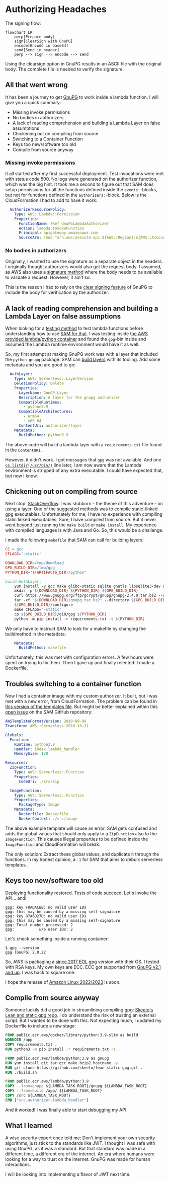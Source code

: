 # Authorizing Headaches

The signing flow:
```mermaid
flowchart LR
    perp[Prepare body]
    sign[ClearSign with GnuPG]
    encode[Encode in base64]
    send[Send in header]
    perp --> sign --> encode --> send
```

Using the clearsign option in GnuPG results in an ASCII file with the original body. The complete file is needed to verify the signature.

## All that went wrong

It has been a journey to get [GnuPG](https://gnupg.org/) to work inside a lambda function. I will give you a quick summary:

- Missing invoke permissions
- No bodies in authorizers
- A lack of reading comprehension and building a Lambda Layer on false assumptions
- Chickening out on compiling from source
- Switching to a Container Function
- Keys too new/software too old
- Compile from source anyway

### Missing invoke permissions
It all started after my first successful deployment. Test invocations were met with status code 500. No logs were generated on the authorizer function, which was the big hint. It took me a second to figure out that SAM does setup permissions for all the functions defined inside the `events:`-blocks, but not for functions defined in the `authorizers:`-block. Below is the CloudFormation I had to add to have it work:

```yaml
  AuthorizerResourcePolicy:
    Type: AWS::Lambda::Permission
    Properties:
      FunctionName: !Ref GnuPGLambdaAuthorizer
      Action: lambda:InvokeFunction
      Principal: apigateway.amazonaws.com
      SourceArn: !Sub "arn:aws:execute-api:${AWS::Region}:${AWS::AccountId}:${ShortenerAPI}/*"
```

### No bodies in authorizers
Originally, I wanted to use the signature as a separate object in the headers. I originally thought authorizers would also get the request body. I assumed, as AWS also uses a [signature method](https://docs.aws.amazon.com/general/latest/gr/create-signed-request.html) where the body needs to be available to validate a request. However, it ain't so. 

This is the reason I had to rely on the [clear signing feature](https://www.gnupg.org/documentation/manuals/gnupg/Operational-GPG-Commands.html) of GnuPG to include the body for verification by the authorizer.

## A lack of reading comprehension and building a Lambda Layer on false assumptions

When looking for a [testing method](https://docs.aws.amazon.com/lambda/latest/dg/images-test.html) to test lambda functions before understanding how to use [SAM for that](https://docs.aws.amazon.com/serverless-application-model/latest/developerguide/serverless-test-and-debug.html). I was testing inside t[he AWS provided lambda/python container](https://gallery.ecr.aws/lambda/python) and found the `gpg`-bin inside and assumed the Lambda runtime environment would have it as well.

So, my first attempt at making GnuPG work was with a layer that included the `python-gnupg` package. SAM can [build layers](https://docs.aws.amazon.com/serverless-application-model/latest/developerguide/building-layers.html) with its tooling. Add some metadata and you are good to go:

```yaml
  AuthLayer:
    Type: AWS::Serverless::LayerVersion
    DeletionPolicy: Delete
    Properties:
      LayerName: GnuGP-Layer
      Description: A layer for the gnupg authorizer
      CompatibleRuntimes:
        - python3.9
      CompatibleArchitectures:
        - arm64
        - x86_64
      ContentUri: authorizer/layer
    Metadata:
      BuildMethod: python3.9
```

The above code will build a lambda layer with a `requirements.txt` file found in the `ContentURI`.

However, it didn't work. I got messages that `gpg` was not available. And one [`os.listdir(/usr/bin/)`](https://www.geeksforgeeks.org/python-os-listdir-method/) line later, I am now aware that the Lambda environment is stripped of any extra executable. I could have expected that, but now I know.

## Chickening out on compiling from source
Next stop: [StackOverflow](https://stackoverflow.com/questions/67782720/how-to-use-gnupg-in-an-aws-lambda-function). I was stubborn - the theme of this adventure - on using a layer. One of the suggested methods was to compile static-linked gpg executables. Unfortunately for me, I have no experience with compiling static linked executables. Sure, I have compiled from source. But it never went beyond just running the `make build` or `make install`. My experience with compiled languages is with Java and Go. So, this would be a challenge.

I made the following `makefile` that SAM can call for building layers:

```makefile
CC = gcc
CFLAGS='-static'

DOWNLOAD_DIR=/tmp/download
GPG_BUILD_DIR=/tmp/gpg
PYTHON_DIR="$(ARTIFACTS_DIR)/python"  

build-AuthLayer:
    yum install -y gcc make glibc-static sqlite gnutls libsqlite3-dev adns-tools
    mkdir -p ${DOWNLOAD_DIR} ${PYTHON_DIR} ${GPG_BUILD_DIR}
    curl https://www.gnupg.org/ftp/gcrypt/gnupg/gnupg-2.4.0.tar.bz2 --output "$(DOWNLOAD_DIR)/gnupg.tar.bz2"
    tar -xf "$(DOWNLOAD_DIR)/gnupg.tar.bz2" --directory ${GPG_BUILD_DIR} --strip-components=1
    ${GPG_BUILD_DIR}/configure
    make CFLAGS='-static'
    cp ${GPG_BUILD_DIR}/g10/gpg ${PYTHON_DIR}
    python -m pip install -r requirements.txt -t ${PYTHON_DIR}
```

We only have to instruct SAM to look for a makefile by changing the buildmethod in the metadata:

```yaml
    Metadata:
      BuildMethod: makefile
```

Unfortunately, this was met with configuration errors. A few hours were spent on trying to fix them. Then I gave up and finally relented: I made a Dockerfile.

## Troubles switching to a container function
Now I had a container image with my custom authorizer. It built, but I was met with a new error, from CloudFormation. The problem can be found in [this version of the templates file](https://github.com/Scribbd/scribbdurlshortener/blob/0f897e0dcb3116159e8ecd48eeb7df72681d25e1/template.yaml#L57-L67). But might be better explained within this [open issue](https://github.com/aws/serverless-application-model/issues/1874) on the SAM GitHub repository:

```yaml
AWSTemplateFormatVersion: 2010-09-09
Transform: AWS::Serverless-2016-10-31

Globals:
  Function:
    Runtime: python3.8
    Handler: index.lambda_handler
    MemorySize: 128

Resources:
  ZipFunction:
    Type: AWS::Serverless::Function
    Properties:
      CodeUri: ./src/zip

  ImageFunction:
    Type: AWS::Serverless::Function
    Properties:
      PackageType: Image
    Metadata:
      Dockerfile: Dockerfile
      DockerContext: ./src/image
```
The above example template will cause an error. SAM gets confused and adds the global values that should only apply to a `ZipFunction` also to the `ImageFunction`. This causes illegal properties to be defined inside the `ImageFunction` and CloudFormation will break.

The only solution: Extract these global values, and duplicate it through the functions. In my honest opinion, a `-1` for SAM that aims to debulk serverless templates.

## Keys too new/software too old
Deploying functionality restored. Tests of code succeed. Let's invoke the API... and!

```shell
gpg: key F0ADACBB: no valid user IDs
gpg: this may be caused by a missing self-signature
gpg: key 87A6D27D: no valid user IDs
gpg: this may be caused by a missing self-signature
gpg: Total number processed: 2
gpg:           w/o user IDs: 2
```

Let's check something inside a running container:

```shell
$ gpg --version
gpg (GnuPG) 2.0.22
```

So, AWS is packaging a [since 2017 EOL](https://gnupg.org/download/index.html#end-of-life) gpg version with their OS. I tested with RSA keys. My own keys are ECC. ECC got supported from [GnuPG v2.1 and up](https://wiki.gnupg.org/ECC). I was back to square one.

I hope the release of [Amazon Linux 2022/2023](https://docs.aws.amazon.com/linux/al2023/ug/what-is-amazon-linux.html) is soon. 

## Compile from source anyway

Someone luckily did a good job in streamlining compiling gpg: [Skeeto's Lean and static gpg repo](https://github.com/skeeto/lean-static-gpg.git). I do understand the risk of trusting an external script. But I wanted to be done with this. Not expecting much, I updated my Dockerfile to include a new stage:

```dockerfile
FROM public.ecr.aws/docker/library/python:3.9-slim as build
WORKDIR /app
COPY requirements.txt .
RUN python3 -m pip install -r requirements.txt -t .

FROM public.ecr.aws/lambda/python:3.9 as gnupg
RUN yum install git tar gcc make bzip2 hostname -y
RUN git clone https://github.com/skeeto/lean-static-gpg.git .
RUN ./build.sh

FROM public.ecr.aws/lambda/python:3.9
COPY --from=gnupg ${LAMBDA_TASK_ROOT}/gnupg ${LAMBDA_TASK_ROOT}
COPY --from=build /app/ ${LAMBDA_TASK_ROOT}
COPY /src ${LAMBDA_TASK_ROOT}
CMD ["src.authorizer.lambda_handler"]

```

And it worked! I was finally able to start debugging my API.

## What I learned

A wise security expert once told me: Don't implement your own security algorithms, just stick to the standards like JWT. I thought I was safe with using GnuPG, as it was a standard. But that standard was made in a different time, a different era of the internet. An era where humans were looking for a way to trust on the internet. GnuPG was made for human interactions.

I will be looking into implementing a flavor of JWT next time.
